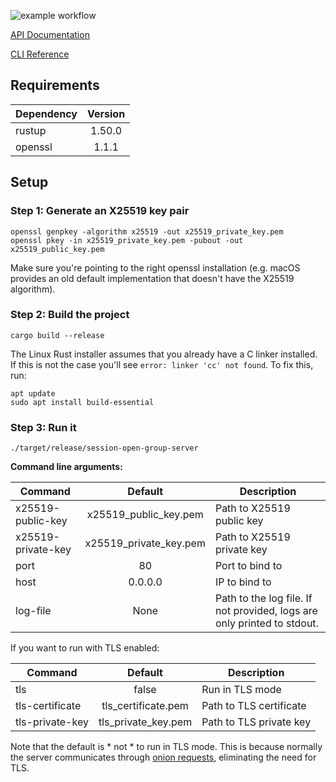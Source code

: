![example workflow](https://github.com/nielsandriesse/session-open-group-server/actions/workflows/build.yml/badge.svg)

[API Documentation](https://github.com/nielsandriesse/session-open-group-server/wiki/API-Documentation)

[CLI Reference](https://github.com/nielsandriesse/session-open-group-server/wiki/CLI-Reference)

## Requirements

| Dependency    | Version       |
| ------------- |:-------------:|
| rustup        | 1.50.0        |
| openssl       | 1.1.1         |

## Setup

### Step 1: Generate an X25519 key pair

```
openssl genpkey -algorithm x25519 -out x25519_private_key.pem
openssl pkey -in x25519_private_key.pem -pubout -out x25519_public_key.pem
```

Make sure you're pointing to the right openssl installation (e.g. macOS provides an old default implementation that doesn't have the X25519 algorithm).

### Step 2: Build the project

```
cargo build --release
```

The Linux Rust installer assumes that you already have a C linker installed. If this is not the case you'll see `error: linker 'cc' not found`. To fix this, run:

```
apt update
sudo apt install build-essential
```

### Step 3: Run it

```
./target/release/session-open-group-server
```

**Command line arguments:**

| Command            | Default                | Description                                                             |
| ------------------ |:----------------------:| ----------------------------------------------------------------------- |
| x25519-public-key  | x25519_public_key.pem  | Path to X25519 public key                                               |
| x25519-private-key | x25519_private_key.pem | Path to X25519 private key                                              |
| port               | 80                     | Port to bind to                                                         |
| host               | 0.0.0.0                | IP to bind to                                                           |
| log-file           | None                   | Path to the log file. If not provided, logs are only printed to stdout. |

If you want to run with TLS enabled:

| Command         | Default             | Description             |
| --------------- |:-------------------:| ----------------------- |
| tls             | false               | Run in TLS mode         |
| tls-certificate | tls_certificate.pem | Path to TLS certificate |
| tls-private-key | tls_private_key.pem | Path to TLS private key |

Note that the default is * not * to run in TLS mode. This is because normally the server communicates through [onion requests](https://arxiv.org/pdf/2002.04609.pdf), eliminating the need for TLS.
